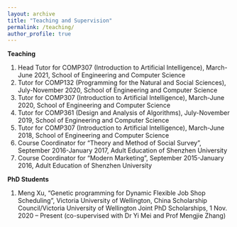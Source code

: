 ```yaml
---
layout: archive
title: "Teaching and Supervision"
permalink: /teaching/
author_profile: true
---
```


**Teaching**
1. Head Tutor for COMP307 (Introduction to Artificial Intelligence), March-June 2021, School of Engineering and Computer Science
2. Tutor for COMP132 (Programming for the Natural and Social Sciences), July-November 2020, School of Engineering and Computer Science
3. Tutor for COMP307 (Introduction to Artificial Intelligence), March-June 2020, School of Engineering and Computer Science
4. Tutor for COMP361 (Design and Analysis of Algorithms), July-November 2019, School of Engineering and Computer Science
5. Tutor for COMP307 (Introduction to Artificial Intelligence), March-June 2018, School of Engineering and Computer Science
6. Course Coordinator for “Theory and Method of Social Survey”, September 2016-January 2017, Adult Education of Shenzhen University
7. Course Coordinator for “Modern Marketing”, September 2015-January 2016, Adult Education of Shenzhen University

**PhD Students**
1. Meng Xu, “Genetic programming for Dynamic Flexible Job Shop Scheduling”, Victoria University of Wellington, China Scholarship Council/Victoria
University of Wellington Joint PhD Scholarships, 1 Nov. 2020 – Present (co-supervised with Dr Yi Mei and Prof Mengjie Zhang)
